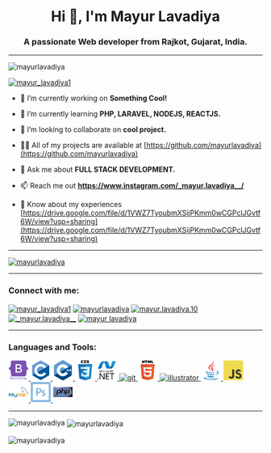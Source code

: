 
<h1 align="center">Hi 👋, I'm Mayur Lavadiya</h1>
<h3 align="center">A passionate Web developer from Rajkot, Gujarat, India.</h3>
<hr>

<p align="left"> <img src="https://komarev.com/ghpvc/?username=mayurlavadiya&label=Profile%20views&color=0e75b6&style=flat" alt="mayurlavadiya" /> </p>


<p align="left"> <a href="https://twitter.com/mayur_lavadiya1" target="blank"><img src="https://img.shields.io/twitter/follow/mayur_lavadiya1?logo=twitter&style=for-the-badge" alt="mayur_lavadiya1" /></a> </p>

- 🔭 I’m currently working on **Something Cool!**

- 🌱 I’m currently learning **PHP, LARAVEL, NODEJS, REACTJS.**

- 👯 I’m looking to collaborate on **cool project.**

- 👨‍💻 All of my projects are available at [https://github.com/mayurlavadiya](https://github.com/mayurlavadiya)

- 💬 Ask me about **FULL STACK DEVELOPMENT.**

- 📫 Reach me out **https://www.instagram.com/_mayur.lavadiya__/**

- 📄 Know about my experiences [https://drive.google.com/file/d/1VWZ7TyoubmXSijPKmm0wCGPclJGvtf6W/view?usp=sharing](https://drive.google.com/file/d/1VWZ7TyoubmXSijPKmm0wCGPclJGvtf6W/view?usp=sharing)

<hr>

<p align="left"> <a href="https://github.com/ryo-ma/github-profile-trophy"> <img src="https://github-profile-trophy.vercel.app/?username=mayurlavadiya" alt="mayurlavadiya" /></a> </p>

<hr>

<h3 align="left">Connect with me:</h3>
<p align="left">
<a href="https://twitter.com/mayur_lavadiya1" target="blank"><img align="center" src="https://raw.githubusercontent.com/rahuldkjain/github-profile-readme-generator/master/src/images/icons/Social/twitter.svg" alt="mayur_lavadiya1" height="30" width="40" /></a>
<a href="https://linkedin.com/in/mayurlavadiya" target="blank"><img align="center" src="https://raw.githubusercontent.com/rahuldkjain/github-profile-readme-generator/master/src/images/icons/Social/linked-in-alt.svg" alt="mayurlavadiya" height="30" width="40" /></a>
<a href="https://fb.com/mayur.lavadiya.10" target="blank"><img align="center" src="https://raw.githubusercontent.com/rahuldkjain/github-profile-readme-generator/master/src/images/icons/Social/facebook.svg" alt="mayur.lavadiya.10" height="30" width="40" /></a>
<a href="https://instagram.com/_mayur.lavadiya__" target="blank"><img align="center" src="https://raw.githubusercontent.com/rahuldkjain/github-profile-readme-generator/master/src/images/icons/Social/instagram.svg" alt="_mayur.lavadiya__" height="30" width="40" /></a>
<a href="https://www.behance.net/mayur lavadiya" target="blank"><img align="center" src="https://raw.githubusercontent.com/rahuldkjain/github-profile-readme-generator/master/src/images/icons/Social/behance.svg" alt="mayur lavadiya" height="30" width="40" /></a>
</p>

<hr>

<h3 align="left">Languages and Tools:</h3>
<p align="left"> <a href="https://getbootstrap.com" target="_blank" rel="noreferrer"> <img src="https://raw.githubusercontent.com/devicons/devicon/master/icons/bootstrap/bootstrap-plain-wordmark.svg" alt="bootstrap" width="40" height="40"/> </a> <a href="https://www.cprogramming.com/" target="_blank" rel="noreferrer"> <img src="https://raw.githubusercontent.com/devicons/devicon/master/icons/c/c-original.svg" alt="c" width="40" height="40"/> </a> <a href="https://www.w3schools.com/cpp/" target="_blank" rel="noreferrer"> <img src="https://raw.githubusercontent.com/devicons/devicon/master/icons/cplusplus/cplusplus-original.svg" alt="cplusplus" width="40" height="40"/> </a> <a href="https://www.w3schools.com/css/" target="_blank" rel="noreferrer"> <img src="https://raw.githubusercontent.com/devicons/devicon/master/icons/css3/css3-original-wordmark.svg" alt="css3" width="40" height="40"/> </a> <a href="https://dotnet.microsoft.com/" target="_blank" rel="noreferrer"> <img src="https://raw.githubusercontent.com/devicons/devicon/master/icons/dot-net/dot-net-original-wordmark.svg" alt="dotnet" width="40" height="40"/> </a> <a href="https://git-scm.com/" target="_blank" rel="noreferrer"> <img src="https://www.vectorlogo.zone/logos/git-scm/git-scm-icon.svg" alt="git" width="40" height="40"/> </a> <a href="https://www.w3.org/html/" target="_blank" rel="noreferrer"> <img src="https://raw.githubusercontent.com/devicons/devicon/master/icons/html5/html5-original-wordmark.svg" alt="html5" width="40" height="40"/> </a> <a href="https://www.adobe.com/in/products/illustrator.html" target="_blank" rel="noreferrer"> <img src="https://www.vectorlogo.zone/logos/adobe_illustrator/adobe_illustrator-icon.svg" alt="illustrator" width="40" height="40"/> </a> <a href="https://www.java.com" target="_blank" rel="noreferrer"> <img src="https://raw.githubusercontent.com/devicons/devicon/master/icons/java/java-original.svg" alt="java" width="40" height="40"/> </a> <a href="https://developer.mozilla.org/en-US/docs/Web/JavaScript" target="_blank" rel="noreferrer"> <img src="https://raw.githubusercontent.com/devicons/devicon/master/icons/javascript/javascript-original.svg" alt="javascript" width="40" height="40"/> </a> <a href="https://www.mysql.com/" target="_blank" rel="noreferrer"> <img src="https://raw.githubusercontent.com/devicons/devicon/master/icons/mysql/mysql-original-wordmark.svg" alt="mysql" width="40" height="40"/> </a> <a href="https://www.photoshop.com/en" target="_blank" rel="noreferrer"> <img src="https://raw.githubusercontent.com/devicons/devicon/master/icons/photoshop/photoshop-line.svg" alt="photoshop" width="40" height="40"/> </a> <a href="https://www.php.net" target="_blank" rel="noreferrer"> <img src="https://raw.githubusercontent.com/devicons/devicon/master/icons/php/php-original.svg" alt="php" width="40" height="40"/> </a> </p>

<hr>

<p><img align="left" src="https://github-readme-stats.vercel.app/api/top-langs?username=mayurlavadiya&show_icons=true&locale=en&layout=compact" alt="mayurlavadiya" /></p>

<p>&nbsp;<img align="center" src="https://github-readme-stats.vercel.app/api?username=mayurlavadiya&show_icons=true&locale=en" alt="mayurlavadiya" /></p>

<p><img align="center" src="https://github-readme-streak-stats.herokuapp.com/?user=mayurlavadiya&" alt="mayurlavadiya" /></p>


